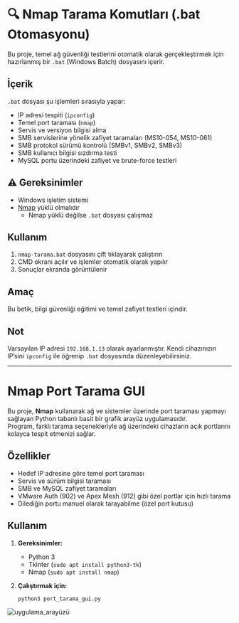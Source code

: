 # 🔍 Nmap Tarama Komutları (.bat Otomasyonu)

Bu proje, temel ağ güvenliği testlerini otomatik olarak gerçekleştirmek için hazırlanmış bir `.bat` (Windows Batch) dosyasını içerir.

## İçerik

`.bat` dosyası şu işlemleri sırasıyla yapar:

- IP adresi tespiti (`ipconfig`)
- Temel port taraması (`nmap`)
- Servis ve versiyon bilgisi alma
- SMB servislerine yönelik zafiyet taramaları (MS10-054, MS10-061)
- SMB protokol sürümü kontrolü (SMBv1, SMBv2, SMBv3)
- SMB kullanıcı bilgisi sızdırma testi
- MySQL portu üzerindeki zafiyet ve brute-force testleri

## ⚠️ Gereksinimler

- Windows işletim sistemi
- [Nmap](https://nmap.org/download.html) yüklü olmalıdır
  - Nmap yüklü değilse `.bat` dosyası çalışmaz

##  Kullanım

1. `nmap-tarama.bat` dosyasını çift tıklayarak çalıştırın
2. CMD ekranı açılır ve işlemler otomatik olarak yapılır
3. Sonuçlar ekranda görüntülenir

##  Amaç

Bu betik, bilgi güvenliği eğitimi ve temel zafiyet testleri içindir. 

## Not

Varsayılan IP adresi `192.168.1.13` olarak ayarlanmıştır. Kendi cihazınızın IP’sini `ipconfig` ile öğrenip `.bat` dosyasında düzenleyebilirsiniz.

---

# Nmap Port Tarama GUI

Bu proje, **Nmap** kullanarak ağ ve sistemler üzerinde port taraması yapmayı sağlayan Python tabanlı basit bir grafik arayüz uygulamasıdır.  
Program, farklı tarama seçenekleriyle ağ üzerindeki cihazların açık portlarını kolayca tespit etmenizi sağlar.

## Özellikler

- Hedef IP adresine göre temel port taraması
- Servis ve sürüm bilgisi taraması
- SMB ve MySQL zafiyet taramaları
- VMware Auth (902) ve Apex Mesh (912) gibi özel portlar için hızlı tarama
- Dilediğin portu manuel olarak tarayabilme (özel port kutusu)

## Kullanım

1. **Gereksinimler:**
   - Python 3
   - Tkinter (`sudo apt install python3-tk`)
   - Nmap (`sudo apt install nmap`)

2. **Çalıştırmak için:**
   ```sh
   python3 port_tarama_gui.py

![uygulama_arayüzü](https://github.com/user-attachments/assets/b7e0f506-b145-4d08-8ee6-391611e00332)
